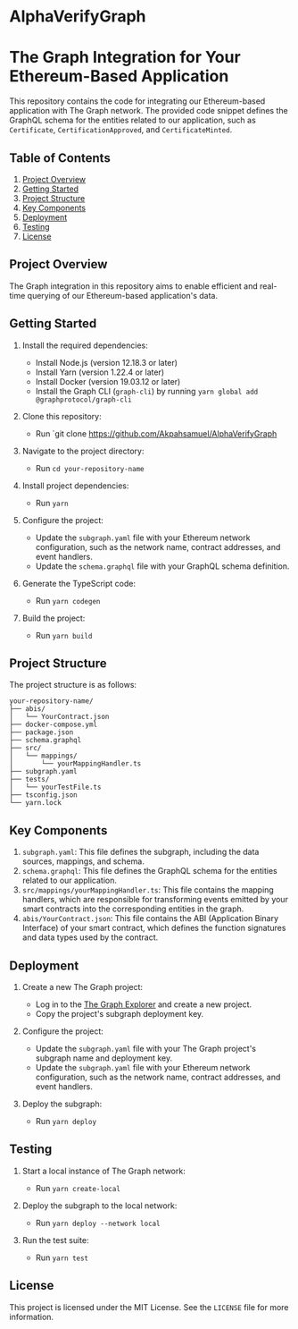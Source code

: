﻿# AlphaVerifyGraph
# The Graph Integration for Your Ethereum-Based Application

This repository contains the code for integrating our Ethereum-based application with The Graph network. The provided code snippet defines the GraphQL schema for the entities related to our application, such as `Certificate`, `CertificationApproved`, and `CertificateMinted`.

## Table of Contents
1. [Project Overview](#project-overview)
2. [Getting Started](#getting-started)
3. [Project Structure](#project-structure)
4. [Key Components](#key-components)
5. [Deployment](#deployment)
6. [Testing](#testing)
7. [License](#license)

## Project Overview

The Graph integration in this repository aims to enable efficient and real-time querying of our Ethereum-based application's data.
## Getting Started

1. Install the required dependencies:
   - Install Node.js (version 12.18.3 or later)
   - Install Yarn (version 1.22.4 or later)
   - Install Docker (version 19.03.12 or later)
   - Install the Graph CLI (`graph-cli`) by running `yarn global add @graphprotocol/graph-cli`

2. Clone this repository:
   - Run `git clone https://github.com/Akpahsamuel/AlphaVerifyGraph
3. Navigate to the project directory:
   - Run `cd your-repository-name`

4. Install project dependencies:
   - Run `yarn`

5. Configure the project:
   - Update the `subgraph.yaml` file with your Ethereum network configuration, such as the network name, contract addresses, and event handlers.
   - Update the `schema.graphql` file with your GraphQL schema definition.

6. Generate the TypeScript code:
   - Run `yarn codegen`

7. Build the project:
   - Run `yarn build`

## Project Structure

The project structure is as follows:

```
your-repository-name/
├── abis/
│   └── YourContract.json
├── docker-compose.yml
├── package.json
├── schema.graphql
├── src/
│   └── mappings/
│       └── yourMappingHandler.ts
├── subgraph.yaml
├── tests/
│   └── yourTestFile.ts
├── tsconfig.json
└── yarn.lock
```

## Key Components

1. `subgraph.yaml`: This file defines the subgraph, including the data sources, mappings, and schema.
2. `schema.graphql`: This file defines the GraphQL schema for the entities related to our application.
3. `src/mappings/yourMappingHandler.ts`: This file contains the mapping handlers, which are responsible for transforming events emitted by your smart contracts into the corresponding entities in the graph.
4. `abis/YourContract.json`: This file contains the ABI (Application Binary Interface) of your smart contract, which defines the function signatures and data types used by the contract.

## Deployment

1. Create a new The Graph project:
   - Log in to the [The Graph Explorer](https://thegraph.com/explorer/) and create a new project.
   - Copy the project's subgraph deployment key.

2. Configure the project:
   - Update the `subgraph.yaml` file with your The Graph project's subgraph name and deployment key.
   - Update the `subgraph.yaml` file with your Ethereum network configuration, such as the network name, contract addresses, and event handlers.

3. Deploy the subgraph:
   - Run `yarn deploy`

## Testing

1. Start a local instance of The Graph network:
   - Run `yarn create-local`

2. Deploy the subgraph to the local network:
   - Run `yarn deploy --network local`

3. Run the test suite:
   - Run `yarn test`

## License

This project is licensed under the MIT License. See the `LICENSE` file for more information.

